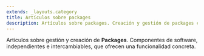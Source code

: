 ```yaml
---
extends: _layouts.category
title: Artículos sobre packages
description: Artículos sobre packages. Creación y gestión de packages con Laravel.
---
```


Artículos sobre gestión y creación de **Packages**. Componentes de software, independientes e intercambiables, que ofrecen una funcionalidad concreta.
